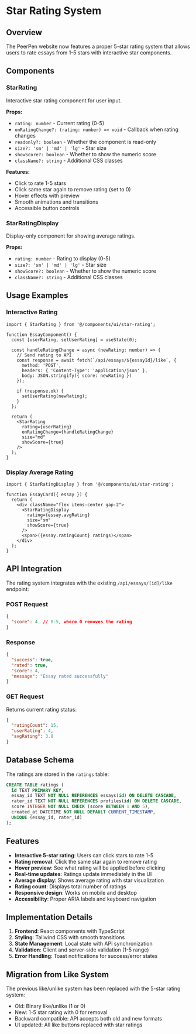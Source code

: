 # Star Rating System

## Overview

The PeerPen website now features a proper 5-star rating system that allows users to rate essays from 1-5 stars with interactive star components.

## Components

### StarRating
Interactive star rating component for user input.

**Props:**
- `rating: number` - Current rating (0-5)
- `onRatingChange?: (rating: number) => void` - Callback when rating changes
- `readonly?: boolean` - Whether the component is read-only
- `size?: 'sm' | 'md' | 'lg'` - Star size
- `showScore?: boolean` - Whether to show the numeric score
- `className?: string` - Additional CSS classes

**Features:**
- Click to rate 1-5 stars
- Click same star again to remove rating (set to 0)
- Hover effects with preview
- Smooth animations and transitions
- Accessible button controls

### StarRatingDisplay
Display-only component for showing average ratings.

**Props:**
- `rating: number` - Rating to display (0-5)
- `size?: 'sm' | 'md' | 'lg'` - Star size
- `showScore?: boolean` - Whether to show the numeric score
- `className?: string` - Additional CSS classes

## Usage Examples

### Interactive Rating
```tsx
import { StarRating } from '@/components/ui/star-rating';

function EssayComponent() {
  const [userRating, setUserRating] = useState(0);
  
  const handleRatingChange = async (newRating: number) => {
    // Send rating to API
    const response = await fetch(`/api/essays/${essayId}/like`, {
      method: 'POST',
      headers: { 'Content-Type': 'application/json' },
      body: JSON.stringify({ score: newRating })
    });
    
    if (response.ok) {
      setUserRating(newRating);
    }
  };

  return (
    <StarRating
      rating={userRating}
      onRatingChange={handleRatingChange}
      size="md"
      showScore={true}
    />
  );
}
```

### Display Average Rating
```tsx
import { StarRatingDisplay } from '@/components/ui/star-rating';

function EssayCard({ essay }) {
  return (
    <div className="flex items-center gap-2">
      <StarRatingDisplay
        rating={essay.avgRating}
        size="sm"
        showScore={true}
      />
      <span>({essay.ratingCount} ratings)</span>
    </div>
  );
}
```

## API Integration

The rating system integrates with the existing `/api/essays/[id]/like` endpoint:

### POST Request
```json
{
  "score": 4  // 0-5, where 0 removes the rating
}
```

### Response
```json
{
  "success": true,
  "rated": true,
  "score": 4,
  "message": "Essay rated successfully"
}
```

### GET Request
Returns current rating status:
```json
{
  "ratingCount": 15,
  "userRating": 4,
  "avgRating": 3.8
}
```

## Database Schema

The ratings are stored in the `ratings` table:
```sql
CREATE TABLE ratings (
  id TEXT PRIMARY KEY,
  essay_id TEXT NOT NULL REFERENCES essays(id) ON DELETE CASCADE,
  rater_id TEXT NOT NULL REFERENCES profiles(id) ON DELETE CASCADE,
  score INTEGER NOT NULL CHECK (score BETWEEN 1 AND 5),
  created_at DATETIME NOT NULL DEFAULT CURRENT_TIMESTAMP,
  UNIQUE (essay_id, rater_id)
);
```

## Features

- **Interactive 5-star rating**: Users can click stars to rate 1-5
- **Rating removal**: Click the same star again to remove rating
- **Hover preview**: See what rating will be applied before clicking
- **Real-time updates**: Ratings update immediately in the UI
- **Average display**: Shows average rating with star visualization
- **Rating count**: Displays total number of ratings
- **Responsive design**: Works on mobile and desktop
- **Accessibility**: Proper ARIA labels and keyboard navigation

## Implementation Details

1. **Frontend**: React components with TypeScript
2. **Styling**: Tailwind CSS with smooth transitions
3. **State Management**: Local state with API synchronization
4. **Validation**: Client and server-side validation (1-5 range)
5. **Error Handling**: Toast notifications for success/error states

## Migration from Like System

The previous like/unlike system has been replaced with the 5-star rating system:
- Old: Binary like/unlike (1 or 0)
- New: 1-5 star rating with 0 for removal
- Backward compatible: API accepts both old and new formats
- UI updated: All like buttons replaced with star ratings

